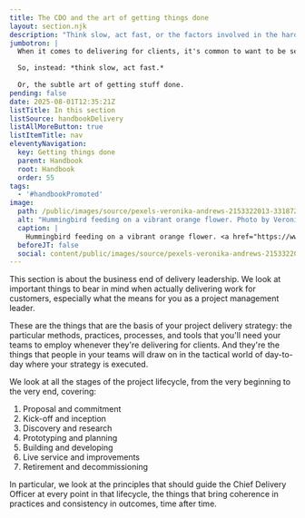 ```yaml
---
title: The CDO and the art of getting things done
layout: section.njk
description: "Think slow, act fast, or the factors involved in the hard work of getting stuff done"
jumbotron: |
  When it comes to delivering for clients, it's common to want to be seen doing things, being busy, making stuff happen. But that's the straight and easy road to Problemsville.

  So, instead: *think slow, act fast.*
  
  Or, the subtle art of getting stuff done.
pending: false
date: 2025-08-01T12:35:21Z
listTitle: In this section
listSource: handbookDelivery
listAllMoreButton: true
listItemTitle: nav
eleventyNavigation:
  key: Getting things done
  parent: Handbook
  root: Handbook
  order: 55
tags:
  - '#handbookPromoted'
image:
  path: /public/images/source/pexels-veronika-andrews-2153322013-33187253.jpg
  alt: "Hummingbird feeding on a vibrant orange flower. Photo by Veronika Andrews on Pexels."
  caption: |
    Hummingbird feeding on a vibrant orange flower. <a href="https://www.pexels.com/photo/hummingbird-feeding-on-vibrant-orange-flower-33187253/" target="_blank" rel="noopener">Photo</a> by <a href="https://www.pexels.com/@veronika-andrews-2153322013/" target="_blank" rel="noopener">Veronika Andrews</a> on Pexels.
  beforeJT: false
  social: content/public/images/source/pexels-veronika-andrews-2153322013-33187253.jpg
---
```


This section is about the business end of delivery leadership. We look at important things to bear in mind when actually delivering work for customers, especially what the means for you as a project management leader.

These are the things that are the basis of your project delivery strategy: the particular methods, practices, processes, and tools that you'll need your teams to employ whenever they're delivering for clients. And they're the things that people in your teams will draw on in the tactical world of day-to-day where your strategy is executed.

We look at all the stages of the project lifecycle, from the very beginning to the very end, covering:

1. Proposal and commitment
2. Kick-off and inception
3. Discovery and research
4. Prototyping and planning
5. Building and developing
6. Live service and improvements
7. Retirement and decommissioning

In particular, we look at the principles that should guide the Chief Delivery Officer at every point in that lifecycle, the things that bring coherence in practices and consistency in outcomes, time after time.
